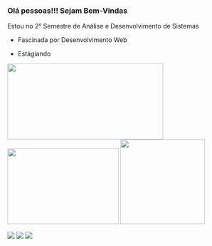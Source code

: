  
### Olá pessoas!!! Sejam Bem-Vindas  

Estou no 2° Semestre de Análise e Desenvolvimento de Sistemas 

- Fascinada  por Desenvolvimento Web

- Estágiando

<img width="350em" height="170em" src="https://github-readme-stats.vercel.app/api?username=karielly16&show_icons=true&theme=dracula&include_all_commits=true&count_private=true"/>   <img  width="250em" height="170em" src="https://github-readme-stats.vercel.app/api/top-langs/?username=karielly16&layout=compact&langs_count=7&theme=dracula"/>  <a> <img src="https://user-images.githubusercontent.com/79888115/145412794-b8830641-f9c7-4a45-9190-4dbb5a79a929.gif" width="190" height="190" border="0"/></a>

<a href="https://www.instagram.com/steffanny_s_/" target="_blank"><img src="https://img.shields.io/badge/-Instagram-%23E4405F?style=for-the-badge&logo=instagram&logoColor=white" target="_blank"></a>
<a href="https://www.linkedin.com/in/steffanny-selzler-4299a2208/" target="_blank"><img src="https://img.shields.io/badge/-LinkedIn-%230077B5?style=for-the-badge&logo=linkedin&logoColor=white" target="_blank"></a>
<a href="https://www.facebook.com/steffanny.k.d.selzler.5/" target="_blank"><img src="https://img.shields.io/badge/Facebook-1877F2?style=for-the-badge&logo=facebook&logoColor=white"></a>
 
